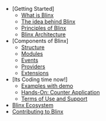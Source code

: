 
* [Getting Started]
  * [What is Blinx](getting-started.md)
  * [The idea behind Blinx](chapter1.md)
  * [Principles of Blinx](principles.md)
  * [Blinx Architecture](blinx-methods.md)
* [Components of Blinx]
  * [Structure](structure.md)
  * [Modules](modules.md)
  * [Events](events.md)
  * [Providers](providers.md)
  * [Extensions](extensions.md)
* [Its Coding time now!]
  * [Examples with demo](examples.md)
  * [Hands-On: Counter Application](hands-on-counter-application.md)
  * [Terms of Use and Support](tou.md)
* [Blinx Ecosystem](ecosystem.md)
* [Contributing to Blinx]()


